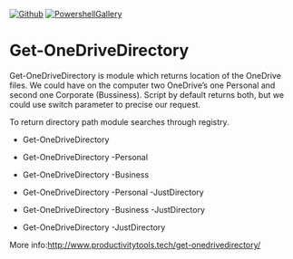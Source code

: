 ﻿[![Github](http://www.productivitytools.tech/wp-content/uploads/2018/12/GithubLogo.png)](https://github.com/pwujczyk/ProductivityTools.PSGetOneDriveDirectory/)
 [![PowershellGallery](https://www.powershellgallery.com/Content/Images/Branding/psgallerylogo.png)](http://www.wp.pl/)
 
 
 
 # Get-OneDriveDirectory
Get-OneDriveDirectory is module which returns location of the OneDrive files. We could have on the computer two OneDrive’s one Personal and second one Corporate (Bussiness). Script by default returns both, but we could use switch parameter to precise our request.

To return directory path module searches through registry.



- Get-OneDriveDirectory

- Get-OneDriveDirectory -Personal

- Get-OneDriveDirectory -Business

- Get-OneDriveDirectory -Personal -JustDirectory
- Get-OneDriveDirectory -Business -JustDirectory

- Get-OneDriveDirectory -JustDirectory



More info:http://www.productivitytools.tech/get-onedrivedirectory/
